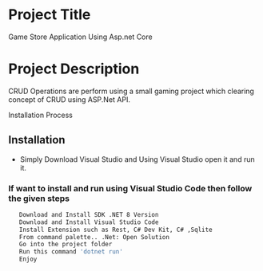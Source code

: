 
# Project Title

Game Store Application Using Asp.net Core 

# Project Description
CRUD Operations are perform using a small gaming project which clearing concept of CRUD using ASP.Net API.

Installation Process

## Installation

- Simply Download Visual Studio and Using Visual Studio open it and run it.

### If want to install and run using Visual Studio Code then follow the given steps

```bash
   Download and Install SDK .NET 8 Version
   Download and Install Visual Studio Code
   Install Extension such as Rest, C# Dev Kit, C# ,Sqlite
   From command palette.. .Net: Open Solution 
   Go into the project folder 
   Run this command 'dotnet run'
   Enjoy
```
    
